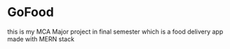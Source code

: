 # GoFood
this is my MCA Major project in final semester which is a food delivery app made with MERN stack
